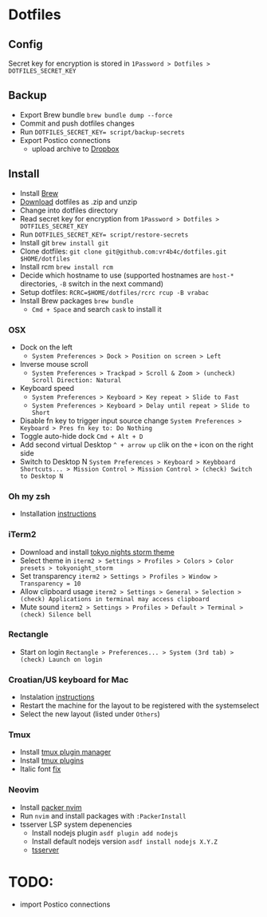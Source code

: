 # Dotfiles

## Config
Secret key for encryption is stored in `1Password > Dotfiles > DOTFILES_SECRET_KEY`

## Backup
  - Export Brew bundle `brew bundle dump --force`
  - Commit and push dotfiles changes
  - Run `DOTFILES_SECRET_KEY= script/backup-secrets`
  - Export Postico connections
    - upload archive to [Dropbox](https://www.dropbox.com/home/Private/software/postico-connections)

## Install
  - Install [Brew](https://brew.sh)
  - [Download](https://github.com/vr4b4c/dotfiles) dotfiles as .zip and unzip
  - Change into dotfiles directory
  - Read secret key for encryption from `1Password > Dotfiles > DOTFILES_SECRET_KEY`
  - Run `DOTFILES_SECRET_KEY= script/restore-secrets`
  - Install git `brew install git`
  - Clone dotfiles: `git clone git@github.com:vr4b4c/dotfiles.git $HOME/dotfiles`
  - Install rcm `brew install rcm`
  - Decide which hostname to use (supported hostnames are `host-*` directories, `-B` switch in the next command)
  - Setup dotfiles: `RCRC=$HOME/dotfiles/rcrc rcup -B vrabac`
  - Install Brew packages `brew bundle`
    - `Cmd + Space` and search `cask` to install it

### OSX
  - Dock on the left
    - `System Preferences > Dock > Position on screen > Left`
  - Inverse mouse scroll
    - `System Preferences > Trackpad > Scroll & Zoom > (uncheck) Scroll Direction: Natural`
  - Keyboard speed
    - `System Preferences > Keyboard > Key repeat > Slide to Fast`
    - `System Preferences > Keyboard > Delay until repeat > Slide to Short`
  - Disable fn key to trigger input source change `System Preferences > Keyboard > Pres fn key to: Do Nothing`
  - Toggle auto-hide dock `Cmd + Alt + D`
  - Add second virtual Desktop `^ + arrow up` clik on the `+` icon on the right side
  - Switch to Desktop N `System Preferences > Keyboard > Keybboard Shortcuts... > Mission Control > Mission Control > (check) Switch to Desktop N`

### Oh my zsh
  - Installation [instructions](https://ohmyz.sh/#install)

### iTerm2
  - Download and install [tokyo nights storm theme](https://github.com/folke/tokyonight.nvim/blob/main/extras/iterm/tokyonight_storm.itermcolors)
  - Select theme in `iterm2 > Settings > Profiles > Colors > Color presets > tokyonight_storm`
  - Set transparency `iterm2 > Settings > Profiles > Window > Transparency = 10`
  - Allow clipboard usage `iterm2 > Settings > General > Selection > (check) Applications in terminal may access clipboard`
  - Mute sound `iterm2 > Settings > Profiles > Default > Terminal > (check) Silence bell`

### Rectangle
  - Start on login `Rectangle > Preferences... > System (3rd tab) > (check) Launch on login`

### Croatian/US keyboard for Mac
  - Instalation [instructions](https://github.com/kost/Croatian-US-mac#installation)
  - Restart the machine for the layout to be registered with the systemselect
  - Select the new layout (listed under `Others`)

### Tmux
  - Install [tmux plugin manager](https://github.com/tmux-plugins/tpm#installation)
  - Install [tmux plugins](https://github.com/tmux-plugins/tpm#installing-plugins)
  - Italic font [fix](https://gist.github.com/bbqtd/a4ac060d6f6b9ea6fe3aabe735aa9d95)

### Neovim
  - Install [packer nvim](https://github.com/wbthomason/packer.nvim#quickstart)
  - Run `nvim` and install packages with `:PackerInstall`
  - tsserver LSP system depenencies
    - Install nodejs plugin `asdf plugin add nodejs`
    - Install default nodejs version `asdf install nodejs X.Y.Z`
    - [tsserver](https://github.com/neovim/nvim-lspconfig/blob/master/doc/server_configurations.md#tsserver)

# TODO:
  - import Postico connections
